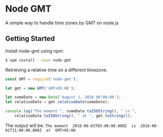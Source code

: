 # Node GMT

A simple way to handle time zones by GMT on node.js

## Getting Started

Install node-gmt using npm:

```sh
$ npm install --save node-gmt
```

Retrieving a relative time on a different timezone.

```js
const GMT = require('node-gmt');

let gmt = new GMT('GMT+05:00');

let someDate = new Date('August 1, 2018 00:00:00');
let relativeDate = gmt.relativeDate(someDate);

console.log("The moment ", someDate.toISOString(), " is ",  
    relativeDate.toISOString(), " at ", gmt.toString());
```

The output will be: `The moment  2018-08-01T03:00:00.000Z  is  2018-08-01T11:00:00.000Z  at  GMT+05:00`